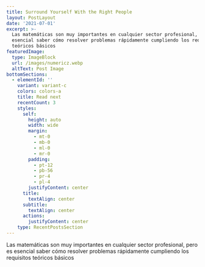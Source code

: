 ```yaml
---
title: Surround Yourself With the Right People
layout: PostLayout
date: '2021-07-01'
excerpt: >-
  Las matemáticas son muy importantes en cualquier sector profesional, pero es
  esencial saber cómo resolver problemas rápidamente cumpliendo los requisitos
  teóricos básicos
featuredImage:
  type: ImageBlock
  url: /images/numericz.webp
  altText: Post Image
bottomSections:
  - elementId: ''
    variant: variant-c
    colors: colors-a
    title: Read next
    recentCount: 3
    styles:
      self:
        height: auto
        width: wide
        margin:
          - mt-0
          - mb-0
          - ml-0
          - mr-0
        padding:
          - pt-12
          - pb-56
          - pr-4
          - pl-4
        justifyContent: center
      title:
        textAlign: center
      subtitle:
        textAlign: center
      actions:
        justifyContent: center
    type: RecentPostsSection
---
```

Las matemáticas son muy importantes en cualquier sector profesional, pero es esencial saber cómo resolver problemas rápidamente cumpliendo los requisitos teóricos básicos
